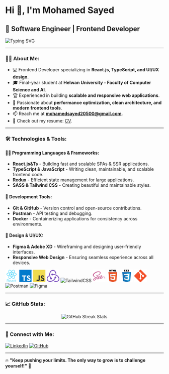 # Hi 👋, I'm Mohamed Sayed

## 🚀 Software Engineer | Frontend Developer

![Typing SVG](https://readme-typing-svg.herokuapp.com?font=Fira+Code&pause=1000&color=F7A90C&width=435&lines=Frontend+Developer;React+Specialist;Passionate+about+UI%2FUX;Open+Source+Contributor)

---

### 👨‍💻 About Me:
- 💻 Frontend Developer specializing in **React.js, TypeScript, and UI/UX design**.
- 🎓 Final-year student at **Helwan University - Faculty of Computer Science and AI**.
- 🏆 Experienced in building **scalable and responsive web applications**.
- 🚀 Passionate about **performance optimization, clean architecture, and modern frontend tools**.
- 📫 Reach me at **mohamedsayed20500@gmail.com**.
- 📄 Check out my resume: [CV](https://drive.google.com/file/d/1a9j8Dh03kazcfjG4iyyjmPR1aYvy_ftA/view?usp=drive_link).

---

### 🛠️ Technologies & Tools:

#### 👨‍💻 Programming Languages & Frameworks:
- **React.js&Ts** - Building fast and scalable SPAs & SSR applications.
- **TypeScript & JavaScript** - Writing clean, maintainable, and scalable frontend code.
- **Redux** - Efficient state management for large applications.
- **SASS & Tailwind CSS** - Creating beautiful and maintainable styles.

#### 🔧 Development Tools:
- **Git & GitHub** - Version control and open-source contributions.
- **Postman** - API testing and debugging.
- **Docker** - Containerizing applications for consistency across environments.

#### 🎨 Design & UI/UX:
- **Figma & Adobe XD** - Wireframing and designing user-friendly interfaces.
- **Responsive Web Design** - Ensuring seamless experience across all devices.

<p align="left">
  <img src="https://raw.githubusercontent.com/devicons/devicon/master/icons/react/react-original-wordmark.svg" alt="React" width="40" height="40"/>
  <img src="https://raw.githubusercontent.com/devicons/devicon/master/icons/typescript/typescript-original.svg" alt="TypeScript" width="40" height="40"/>
  <img src="https://raw.githubusercontent.com/devicons/devicon/master/icons/javascript/javascript-original.svg" alt="JavaScript" width="40" height="40"/>
  <img src="https://raw.githubusercontent.com/devicons/devicon/master/icons/redux/redux-original.svg" alt="Redux" width="40" height="40"/>
  <img src="https://www.vectorlogo.zone/logos/tailwindcss/tailwindcss-icon.svg" alt="TailwindCSS" width="40" height="40"/>
  <img src="https://raw.githubusercontent.com/devicons/devicon/master/icons/sass/sass-original.svg" alt="SASS" width="40" height="40"/>
  <img src="https://raw.githubusercontent.com/devicons/devicon/master/icons/html5/html5-original-wordmark.svg" alt="HTML5" width="40" height="40"/>
  <img src="https://raw.githubusercontent.com/devicons/devicon/master/icons/css3/css3-original-wordmark.svg" alt="CSS3" width="40" height="40"/>
  <img src="https://raw.githubusercontent.com/devicons/devicon/master/icons/git/git-original.svg" alt="Git" width="40" height="40"/>
  <img src="https://www.vectorlogo.zone/logos/getpostman/getpostman-icon.svg" alt="Postman" width="40" height="40"/>
  <img src="https://www.vectorlogo.zone/logos/figma/figma-icon.svg" alt="Figma" width="40" height="40"/>
</p>

---

### 📈 GitHub Stats:
<p align="center">
  <img src="https://github-readme-streak-stats.herokuapp.com/?user=mohamed1868&theme=react" alt="GitHub Streak Stats" />
</p>


---

### 📲 Connect with Me:
<p align="left">
  <a href="https://www.linkedin.com/in/mohamed-sayed-b38936338" target="blank"><img align="center" src="https://cdn.jsdelivr.net/npm/simple-icons@3.13.0/icons/linkedin.svg" alt="LinkedIn" height="30" width="40" /></a>
  <a href="https://github.com/mohamed1868" target="blank"><img align="center" src="https://cdn.jsdelivr.net/npm/simple-icons@3.13.0/icons/github.svg" alt="GitHub" height="30" width="40" /></a>
</p>

---

🔥 **"Keep pushing your limits. The only way to grow is to challenge yourself!"** 🚀
